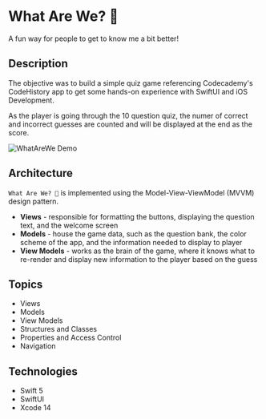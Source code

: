 # What Are We? 🤨

A fun way for people to get to know me a bit better!

## Description

The objective was to build a simple quiz game referencing Codecademy's CodeHistory app to get some hands-on experience with SwiftUI and iOS Development.

As the player is going through the 10 question quiz, the numer of correct and incorrect guesses are counted and will be displayed at the end as the score.

![WhatAreWe Demo](https://github.com/vtruo009/what-are-we/assets/43657607/4ecac993-4d7e-4120-82ed-8d4e0dde1206)

## Architecture

`What Are We? 🤨` is implemented using the Model-View-ViewModel (MVVM) design pattern.
  * **Views** - responsible for formatting the buttons, displaying the question text, and the welcome screen
  * **Models** - house the game data, such as the question bank, the color scheme of the app, and the information needed to display to player
  * **View Models** - works as the brain of the game, where it knows what to re-render and display new information to the player based on the guess

## Topics
* Views
* Models
* View Models
* Structures and Classes
* Properties and Access Control
* Navigation

## Technologies
* Swift 5
* SwiftUI 
* Xcode 14
